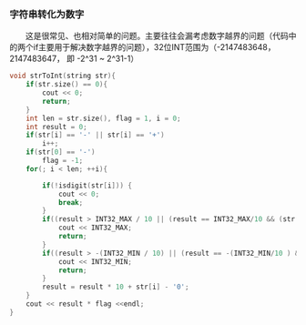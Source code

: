 ### 字符串转化为数字
&emsp;&emsp;这是很常见、也相对简单的问题。主要往往会漏考虑数字越界的问题（代码中的两个if主要用于解决数字越界的问题），32位INT范围为（-2147483648，2147483647， 即 -2^31 ~ 2^31-1）


```C++
void strToInt(string str){
    if(str.size() == 0){
        cout << 0;
        return;
    }
    int len = str.size(), flag = 1, i = 0;
    int result = 0;
    if(str[i] == '-' || str[i] == '+')
        i++;
    if(str[0] == '-')
        flag = -1;
    for(; i < len; ++i){

        if(!isdigit(str[i])) {
            cout << 0;
            break;
        }
        if((result > INT32_MAX / 10 || (result == INT32_MAX/10 && (str[i] - '0') >= INT32_MAX%10)) && flag == 1){
            cout << INT32_MAX;
            return;
        }
        if((result > -(INT32_MIN / 10) || (result == -(INT32_MIN/10 ) && (str[i] - '0' >= -(INT32_MIN % 10)))) && flag == -1){
            cout << INT32_MIN;
            return;
        }
        result = result * 10 + str[i] - '0';
    }
    cout << result * flag <<endl;
}
```